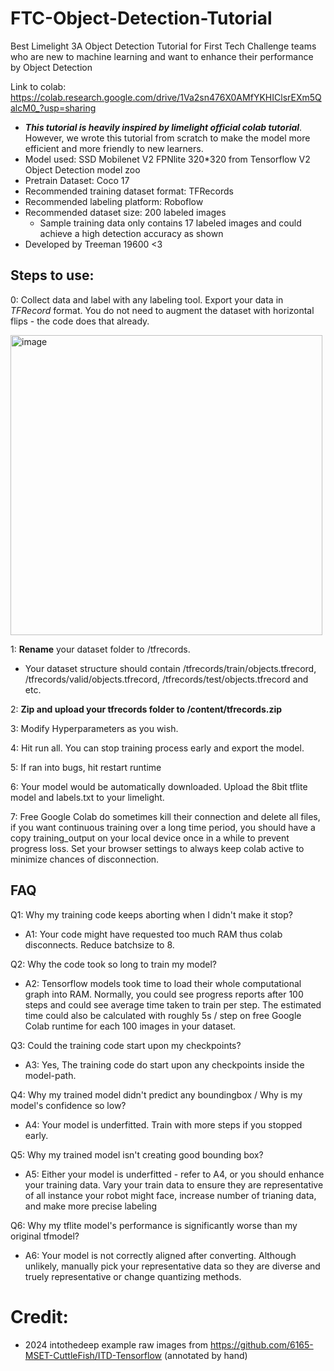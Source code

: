 # FTC-Object-Detection-Tutorial
Best Limelight 3A Object Detection Tutorial for First Tech Challenge teams who are new to machine learning and want to enhance their performance by Object Detection

Link to colab: https://colab.research.google.com/drive/1Va2sn476X0AMfYKHIClsrEXm5QalcM0_?usp=sharing

- ***This tutorial is heavily inspired by limelight official colab tutorial***. However, we wrote this tutorial from scratch to make the model more efficient and more friendly to new learners.
- Model used: SSD Mobilenet V2 FPNlite 320*320 from Tensorflow V2 Object Detection model zoo
- Pretrain Dataset: Coco 17
- Recommended training dataset format: TFRecords
- Recommended labeling platform: Roboflow
- Recommended dataset size: 200 labeled images
  - Sample training data only contains 17 labeled images and could achieve a high detection accuracy as shown
- Developed by Treeman 19600 <3

## **Steps to use:**

0: Collect data and label with any labeling tool. Export your data in *TFRecord* format. You do not need to augment the dataset with horizontal flips - the code does that already.

<img width="499" height="480" alt="image" src="https://github.com/user-attachments/assets/b182ec6c-7972-49ae-8e60-685943431432" />

1: **Rename** your dataset folder to /tfrecords.
  - Your dataset structure should contain /tfrecords/train/objects.tfrecord, /tfrecords/valid/objects.tfrecord, /tfrecords/test/objects.tfrecord and etc.

2: **Zip and upload your tfrecords folder to /content/tfrecords.zip**

3: Modify Hyperparameters as you wish.

4: Hit run all. You can stop training process early and export the model.

5: If ran into bugs, hit restart runtime

6: Your model would be automatically downloaded. Upload the 8bit tflite model and labels.txt to your limelight. 

7: Free Google Colab do sometimes kill their connection and delete all files, if you want continuous training over a long time period, you should have a copy training_output on your local device once in a while to prevent progress loss. Set your browser settings to always keep colab active to minimize chances of disconnection.

## **FAQ**

Q1: Why my training code keeps aborting when I didn't make it stop?

- A1: Your code might have requested too much RAM thus colab disconnects. Reduce batchsize to 8.

Q2: Why the code took so long to train my model? 

- A2: Tensorflow models took time to load their whole computational graph into RAM. Normally, you could see progress reports after 100 steps and could see average time taken to train per step. The estimated time could also be calculated with roughly 5s / step on free Google Colab runtime for each 100 images in your dataset.

Q3: Could the training code start upon my checkpoints?

- A3: Yes, The training code do start upon any checkpoints inside the model-path.

Q4: Why my trained model didn't predict any boundingbox / Why is my model's confidence so low?

- A4: Your model is underfitted. Train with more steps if you stopped early.

Q5: Why my trained model isn't creating good bounding box?

- A5: Either your model is underfitted - refer to A4, or you should enhance your training data. Vary your train data to ensure they are representative of all instance your robot might face, increase number of trianing data, and make more precise labeling

Q6: Why my tflite model's performance is significantly worse than my original tfmodel?

- A6: Your model is not correctly aligned after converting. Although unlikely, manually pick your representative data so they are diverse and truely representative or change quantizing methods.

# Credit:

- 2024 intothedeep example raw images from https://github.com/6165-MSET-CuttleFish/ITD-Tensorflow (annotated by hand)
